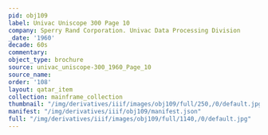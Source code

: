 ```yaml
---
pid: obj109
label: Univac Uniscope 300 Page 10
company: Sperry Rand Corporation. Univac Data Processing Division
_date: '1960'
decade: 60s
commentary:
object_type: brochure
source: univac_uniscope-300_1960_Page_10
source_name:
order: '108'
layout: qatar_item
collection: mainframe_collection
thumbnail: "/img/derivatives/iiif/images/obj109/full/250,/0/default.jpg"
manifest: "/img/derivatives/iiif/obj109/manifest.json"
full: "/img/derivatives/iiif/images/obj109/full/1140,/0/default.jpg"
---
```

